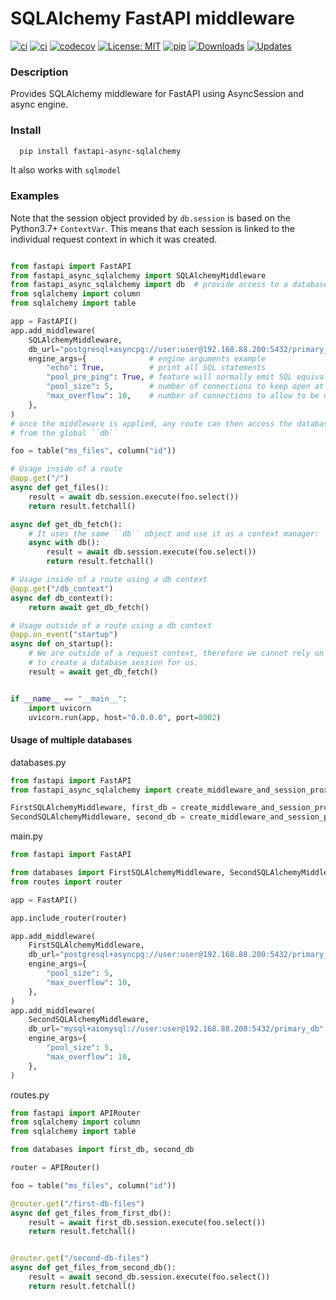 # SQLAlchemy FastAPI middleware

[![ci](https://img.shields.io/badge/Support-Ukraine-FFD500?style=flat&labelColor=005BBB)](https://img.shields.io/badge/Support-Ukraine-FFD500?style=flat&labelColor=005BBB)
[![ci](https://github.com/h0rn3t/fastapi-async-sqlalchemy/workflows/ci/badge.svg)](https://github.com/h0rn3t/fastapi-async-sqlalchemy/workflows/ci/badge.svg)
[![codecov](https://codecov.io/gh/h0rn3t/fastapi-async-sqlalchemy/branch/main/graph/badge.svg?token=F4NJ34WKPY)](https://codecov.io/gh/h0rn3t/fastapi-async-sqlalchemy)
[![License: MIT](https://img.shields.io/badge/License-MIT-yellow.svg)](https://opensource.org/licenses/MIT)
[![pip](https://img.shields.io/pypi/v/fastapi_async_sqlalchemy?color=blue)](https://pypi.org/project/fastapi-async-sqlalchemy/)
[![Downloads](https://static.pepy.tech/badge/fastapi-async-sqlalchemy)](https://pepy.tech/project/fastapi-async-sqlalchemy)
[![Updates](https://pyup.io/repos/github/h0rn3t/fastapi-async-sqlalchemy/shield.svg)](https://pyup.io/repos/github/h0rn3t/fastapi-async-sqlalchemy/)

### Description

Provides SQLAlchemy middleware for FastAPI using AsyncSession and async engine.

### Install

```bash
  pip install fastapi-async-sqlalchemy
```


It also works with ```sqlmodel```


### Examples

Note that the session object provided by ``db.session`` is based on the Python3.7+ ``ContextVar``. This means that
each session is linked to the individual request context in which it was created.

```python

from fastapi import FastAPI
from fastapi_async_sqlalchemy import SQLAlchemyMiddleware
from fastapi_async_sqlalchemy import db  # provide access to a database session
from sqlalchemy import column
from sqlalchemy import table

app = FastAPI()
app.add_middleware(
    SQLAlchemyMiddleware,
    db_url="postgresql+asyncpg://user:user@192.168.88.200:5432/primary_db",
    engine_args={              # engine arguments example
        "echo": True,          # print all SQL statements
        "pool_pre_ping": True, # feature will normally emit SQL equivalent to “SELECT 1” each time a connection is checked out from the pool
        "pool_size": 5,        # number of connections to keep open at a time
        "max_overflow": 10,    # number of connections to allow to be opened above pool_size
    },
)
# once the middleware is applied, any route can then access the database session
# from the global ``db``

foo = table("ms_files", column("id"))

# Usage inside of a route
@app.get("/")
async def get_files():
    result = await db.session.execute(foo.select())
    return result.fetchall()

async def get_db_fetch():
    # It uses the same ``db`` object and use it as a context manager:
    async with db():
        result = await db.session.execute(foo.select())
        return result.fetchall()

# Usage inside of a route using a db context
@app.get("/db_context")
async def db_context():
    return await get_db_fetch()

# Usage outside of a route using a db context
@app.on_event("startup")
async def on_startup():
    # We are outside of a request context, therefore we cannot rely on ``SQLAlchemyMiddleware``
    # to create a database session for us.
    result = await get_db_fetch()


if __name__ == "__main__":
    import uvicorn
    uvicorn.run(app, host="0.0.0.0", port=8002)

```

#### Usage of multiple databases

databases.py

```python
from fastapi import FastAPI
from fastapi_async_sqlalchemy import create_middleware_and_session_proxy

FirstSQLAlchemyMiddleware, first_db = create_middleware_and_session_proxy()
SecondSQLAlchemyMiddleware, second_db = create_middleware_and_session_proxy()
```

main.py

```python
from fastapi import FastAPI

from databases import FirstSQLAlchemyMiddleware, SecondSQLAlchemyMiddleware
from routes import router

app = FastAPI()

app.include_router(router)

app.add_middleware(
    FirstSQLAlchemyMiddleware,
    db_url="postgresql+asyncpg://user:user@192.168.88.200:5432/primary_db",
    engine_args={
        "pool_size": 5,
        "max_overflow": 10,
    },
)
app.add_middleware(
    SecondSQLAlchemyMiddleware,
    db_url="mysql+aiomysql://user:user@192.168.88.200:5432/primary_db",
    engine_args={
        "pool_size": 5,
        "max_overflow": 10,
    },
)
```

routes.py

```python
from fastapi import APIRouter
from sqlalchemy import column
from sqlalchemy import table

from databases import first_db, second_db

router = APIRouter()

foo = table("ms_files", column("id"))

@router.get("/first-db-files")
async def get_files_from_first_db():
    result = await first_db.session.execute(foo.select())
    return result.fetchall()


@router.get("/second-db-files")
async def get_files_from_second_db():
    result = await second_db.session.execute(foo.select())
    return result.fetchall()
```
